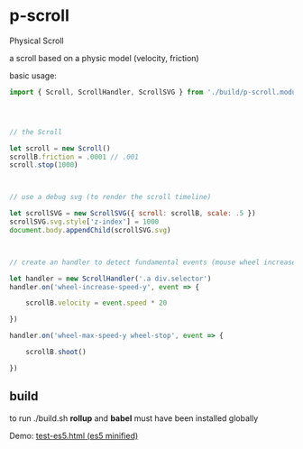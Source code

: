 # p-scroll

Physical Scroll

a scroll based on a physic model (velocity, friction)

basic usage:

```javascript
import { Scroll, ScrollHandler, ScrollSVG } from './build/p-scroll.module.js'




// the Scroll

let scroll = new Scroll()
scrollB.friction = .0001 // .001
scroll.stop(1000)



// use a debug svg (to render the scroll timeline)

let scrollSVG = new ScrollSVG({ scroll: scrollB, scale: .5 })
scrollSVG.svg.style['z-index'] = 1000
document.body.appendChild(scrollSVG.svg)



// create an handler to detect fundamental events (mouse wheel increase phase, break)

let handler = new ScrollHandler('.a div.selector')
handler.on('wheel-increase-speed-y', event => {

	scrollB.velocity = event.speed * 20

})

handler.on('wheel-max-speed-y wheel-stop', event => {

	scrollB.shoot()

})


```




## build

to run ./build.sh **rollup** and **babel** must have been installed globally

Demo:
[test-es5.html (es5 minified)](http://htmlpreview.github.io/?https://github.com/jniac/p-scroll/blob/master/test/test-es5.html) 

